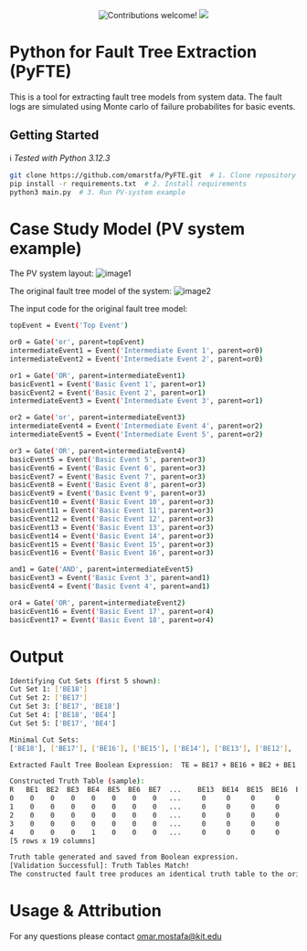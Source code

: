 <p align="center">
    <img src="https://img.shields.io/badge/contributions-welcome!-green" alt="Contributions welcome!"/>
    <img src="https://img.shields.io/github/last-commit/omarstfa/pyfte?color=blue">
</p>

# Python for Fault Tree Extraction (PyFTE)
This is a tool for extracting fault tree models from system data. The fault logs are simulated using Monte carlo of failure probabilites for basic events.

## Getting Started

:information_source: *Tested with Python 3.12.3*

```bash
git clone https://github.com/omarstfa/PyFTE.git  # 1. Clone repository
pip install -r requirements.txt  # 2. Install requirements
python3 main.py  # 3. Run PV-system example
```

# Case Study Model (PV system example)

The PV system layout:
![image1](https://github.com/user-attachments/assets/26e142ad-b603-464c-b6ba-e0b6eb1af141)

The original fault tree model of the system:
![image2](https://github.com/user-attachments/assets/fc8e2b42-a820-411e-96ec-5e6aa4ea79dc)

The input code for the original fault tree model:
```bash
topEvent = Event('Top Event')

or0 = Gate('or', parent=topEvent)
intermediateEvent1 = Event('Intermediate Event 1', parent=or0)
intermediateEvent2 = Event('Intermediate Event 2', parent=or0)

or1 = Gate('OR', parent=intermediateEvent1)
basicEvent1 = Event('Basic Event 1', parent=or1)
basicEvent2 = Event('Basic Event 2', parent=or1)
intermediateEvent3 = Event('Intermediate Event 3', parent=or1)

or2 = Gate('or', parent=intermediateEvent3)
intermediateEvent4 = Event('Intermediate Event 4', parent=or2)
intermediateEvent5 = Event('Intermediate Event 5', parent=or2)

or3 = Gate('OR', parent=intermediateEvent4)
basicEvent5 = Event('Basic Event 5', parent=or3)
basicEvent6 = Event('Basic Event 6', parent=or3)
basicEvent7 = Event('Basic Event 7', parent=or3)
basicEvent8 = Event('Basic Event 8', parent=or3)
basicEvent9 = Event('Basic Event 9', parent=or3)
basicEvent10 = Event('Basic Event 10', parent=or3)
basicEvent11 = Event('Basic Event 11', parent=or3)
basicEvent12 = Event('Basic Event 12', parent=or3)
basicEvent13 = Event('Basic Event 13', parent=or3)
basicEvent14 = Event('Basic Event 14', parent=or3)
basicEvent15 = Event('Basic Event 15', parent=or3)
basicEvent16 = Event('Basic Event 16', parent=or3)

and1 = Gate('AND', parent=intermediateEvent5)
basicEvent3 = Event('Basic Event 3', parent=and1)
basicEvent4 = Event('Basic Event 4', parent=and1)

or4 = Gate('OR', parent=intermediateEvent2)
basicEvent16 = Event('Basic Event 17', parent=or4)
basicEvent17 = Event('Basic Event 18', parent=or4)
```

# Output

```bash
Identifying Cut Sets (first 5 shown):
Cut Set 1: ['BE18']
Cut Set 2: ['BE17']
Cut Set 3: ['BE17', 'BE18']
Cut Set 4: ['BE18', 'BE4']
Cut Set 5: ['BE17', 'BE4']

Minimal Cut Sets: 
['BE18'], ['BE17'], ['BE16'], ['BE15'], ['BE14'], ['BE13'], ['BE12'], ['BE11'], ['BE10'], ['BE9'], ['BE8'], ['BE7'], ['BE6'], ['BE5'], ['BE2'], ['BE1'], ['BE3', 'BE4']

Extracted Fault Tree Boolean Expression:  TE = BE17 + BE16 + BE2 + BE1 + BE15·BE3 + BE14·BE3 + BE13·BE3 + BE12·BE3 + BE11·BE3 + BE10·BE3 + BE3·BE9 + BE3·BE8 + BE3·BE7 + BE3·BE6 + BE3·BE5 + BE3·BE4

Constructed Truth Table (sample):
R   BE1  BE2  BE3  BE4  BE5  BE6  BE7  ...    BE13  BE14  BE15  BE16  BE17  BE18  TE
0    0    0    0    0    0    0    0   ...     0     0     0     0     0     0     0
1    0    0    0    0    0    0    0   ...     0     0     0     0     0     1     1
2    0    0    0    0    0    0    0   ...     0     0     0     0     1     0     1
3    0    0    0    0    0    0    0   ...     0     0     0     0     1     1     1
4    0    0    0    1    0    0    0   ...     0     0     0     0     0     0     0
[5 rows x 19 columns]

Truth table generated and saved from Boolean expression.
[Validation Successful]: Truth Tables Match!
The constructed fault tree produces an identical truth table to the original.
```

# Usage & Attribution

For any questions please contact omar.mostafa@kit.edu
